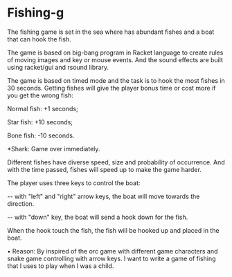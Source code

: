 # Fishing-g
The fishing game is set in the sea where has abundant fishes and a boat that can hook the fish.

The game is based on big-bang program in Racket language to create rules of moving images and key or mouse events. And the sound effects are built using racket/gui and rsound library.

The game is based on timed mode and the task is to hook the most fishes in 30 seconds. Getting fishes will give the player bonus time or cost more if you get the wrong fish:

Normal fish: +1 seconds;

Star fish: +10 seconds;

Bone fish: -10 seconds.

*Shark: Game over immediately.

Different fishes have diverse speed, size and probability of occurrence. And with the time passed, fishes will speed up to make the game harder.

The player uses three keys to control the boat:

-- with "left" and "right" arrow keys, the boat will move towards the direction.

-- with "down" key, the boat will send a hook down for the fish.

When the hook touch the fish, the fish will be hooked up and placed in the boat.

•	Reason: By inspired of the orc game with different game characters and snake game controlling with arrow keys. I want to write a game of fishing that I uses to play when I was a child.
